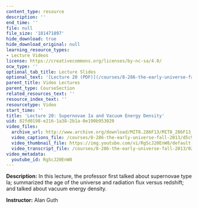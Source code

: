 ```yaml
---
content_type: resource
description: ''
end_time: ''
file: null
file_size: '181471897'
hide_download: true
hide_download_original: null
learning_resource_types:
- Lecture Videos
license: https://creativecommons.org/licenses/by-nc-sa/4.0/
ocw_type: ''
optional_tab_title: Lecture Slides
optional_text: '[Lecture 20 (PDF)](/courses/8-286-the-early-universe-fall-2013/resources/mit8_286f13_lec20)'
parent_title: Video Lectures
parent_type: CourseSection
related_resources_text: ''
resource_index_text: ''
resourcetype: Video
start_time: ''
title: 'Lecture 20: Supernovae Ia and Vacuum Energy Density'
uid: 82fd0198-e216-1a38-2b1a-0e190b953020
video_files:
  archive_url: http://www.archive.org/download/MIT8.286F13/MIT8_286F13_lec20_300k.mp4
  video_captions_file: /courses/8-286-the-early-universe-fall-2013/d5c98dcc188559de925807570251a1f5_RgScJ20EnW8.vtt
  video_thumbnail_file: https://img.youtube.com/vi/RgScJ20EnW8/default.jpg
  video_transcript_file: /courses/8-286-the-early-universe-fall-2013/02cf009d0b92e400bc2ef271443c465f_RgScJ20EnW8.pdf
video_metadata:
  youtube_id: RgScJ20EnW8
---
```


**Description:** In this lecture, the professor first talked about supernovae type Ia; summarized the age of the universe and radiation flux versus redshift; and talked about vacuum energy density.

**Instructor:** Alan Guth

